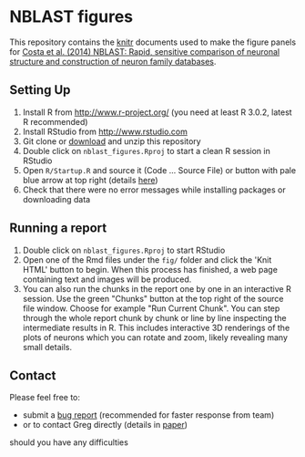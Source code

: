 # NBLAST figures

This repository contains the [knitr](http://yihui.name/knitr/) documents used to make the figure panels for [Costa et al. (2014) NBLAST: Rapid, sensitive comparison of neuronal structure and construction of neuron family databases](http://dx.doi.org/10.1101/006346).

## Setting Up

1. Install R from http://www.r-project.org/ (you need at least R 3.0.2, latest R recommended)
2. Install RStudio from http://www.rstudio.com
3. Git clone or [download](https://github.com/jefferislab/NBLAST_figures/archive/master.zip) and unzip this repository
4. Double click on `nblast_figures.Rproj` to start a clean R session in RStudio
5. Open `R/Startup.R` and source it (Code ... Source File) or button with pale blue arrow at top right
   (details [here](https://support.rstudio.com/hc/en-us/articles/200484448-Editing-and-Executing-Code))
6. Check that there were no error messages while installing packages or downloading data

## Running a report

1. Double click on `nblast_figures.Rproj` to start RStudio
2. Open one of the Rmd files under the `fig/` folder and click the 'Knit HTML' button to begin. 
When this process has finished, a web page containing text and images will be produced.
3. You can also run the chunks in the report one by one in an interactive R session.
   Use the green "Chunks" button at the top right of the source file window. Choose for example
   "Run Current Chunk". You can step through the whole report chunk by chunk or line by line inspecting the
   intermediate results in R. This includes interactive 3D renderings of the plots of neurons
   which you can rotate and zoom, likely revealing many small details.

## Contact

Please feel free to:

* submit a [bug report](https://github.com/jefferislab/NBLAST_figures/issues) (recommended for faster response from team)
* or to contact Greg directly (details in [paper](http://dx.doi.org/10.1101/006346))

should you have any difficulties
